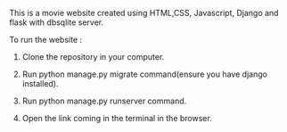 This is a movie website created using HTML,CSS, Javascript, Django and flask with dbsqlite server.

To run the website :

1. Clone the repository in your computer.

2. Run python manage.py migrate command(ensure you have django installed).

3. Run python manage.py runserver command.

4. Open the link coming in the terminal in the browser.
